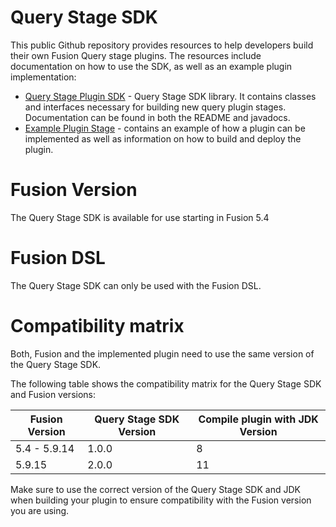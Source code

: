 # Query Stage SDK

This public Github repository provides resources to help developers build their own Fusion Query stage plugins. 
The resources include documentation on how to use the SDK, as well as an example plugin implementation:

* [Query Stage Plugin SDK](query-stage-plugin-sdk/README.adoc) - Query Stage SDK library. It contains 
  classes and interfaces necessary for building new query plugin stages. Documentation can be found in both the README and javadocs.
* [Example Plugin Stage](examples/sample-plugin-stage/README.adoc) - contains an example of how a plugin can be  implemented as well as information on how to build and deploy the plugin.

# Fusion Version

The Query Stage SDK is available for use starting in Fusion 5.4

# Fusion DSL

The Query Stage SDK can only be used with the Fusion DSL. 




# Compatibility matrix

Both, Fusion and the implemented plugin need to use the same version of the Query Stage SDK.

The following table shows the compatibility matrix for the Query Stage SDK and Fusion versions:


| Fusion Version     | Query Stage SDK Version | Compile plugin with JDK Version |
|--------------------|-------------------------|---------------------------------|
| 5.4  -  5.9.14     | 1.0.0                   | 8                               |
| 5.9.15             | 2.0.0                   | 11                              |


Make sure to use the correct version of the Query Stage SDK and JDK when building your plugin to ensure compatibility with the Fusion version you are using.
